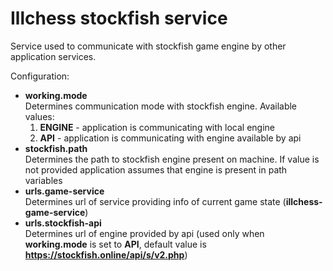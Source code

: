 # Illchess stockfish service

Service used to communicate with stockfish game engine by other application services.

Configuration:

* **working.mode**<br>
    Determines communication mode with stockfish engine. Available values:
    1. **ENGINE** - application is communicating with local engine
    2. **API** - application is communicating with engine available by api
* **stockfish.path**<br>
    Determines the path to stockfish engine present on machine. 
    If value is not provided application assumes that engine is present in path variables
* **urls.game-service**<br>
    Determines url of service providing info of current game state (**illchess-game-service**)
* **urls.stockfish-api**<br>
    Determines url of engine provided by api
    (used only when **working.mode** is set to **API**, default value is **https://stockfish.online/api/s/v2.php**)
    